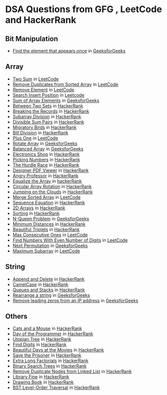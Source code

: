 # DSA Questions from GFG , LeetCode and HackerRank

## Bit Manipulation
- [Find the element that appears once](https://github.com/samantaavijit/DSA/blob/master/src/com/avijitsamanta/gfg/bitmanipulation/OnceOccursNumber.java) in [GeeksforGeeks](https://practice.geeksforgeeks.org/problems/element-appearing-once2552/1#)


## Array
- [Two Sum](https://github.com/samantaavijit/DSA/blob/master/src/com/avijitsamanta/leetcode/array/TwoSum.java) in [LeetCode](https://leetcode.com/problems/two-sum/)
- [Remove Duplicates from Sorted Array](https://github.com/samantaavijit/DSA/blob/master/src/com/avijitsamanta/leetcode/array/RemoveDuplicatesFromSortedArray.java) in [LeetCode](https://leetcode.com/problems/remove-duplicates-from-sorted-array/)
- [Remove Element](https://github.com/samantaavijit/DSA/blob/master/src/com/avijitsamanta/leetcode/array/RemoveElement.java) in [LeetCode](https://leetcode.com/problems/remove-element/)
- [Search Insert Position](https://github.com/samantaavijit/DSA/blob/master/src/com/avijitsamanta/leetcode/array/SearchInsertPosition.java) in [Leetcode](https://leetcode.com/problems/search-insert-position/)
- [Sum of Array Elements](https://github.com/samantaavijit/DSA/blob/master/src/com/avijitsamanta/gfg/array/SumOfArrayElements.java) in [GeeksforGeeks](https://practice.geeksforgeeks.org/problems/sum-of-array-elements2502/1/?category[]=Arrays&category[]=Arrays&problemStatus=solved&page=1&query=category[]ArraysproblemStatussolvedpage1category[]Arrays#)
- [Between Two Sets](https://github.com/samantaavijit/DSA/blob/master/src/com/avijitsamanta/hackerrank/array/BetweenTwoSets.java) in [HackerRank](https://www.hackerrank.com/challenges/between-two-sets/problem)
- [Breaking the Records](https://github.com/samantaavijit/DSA/blob/master/src/com/avijitsamanta/hackerrank/array/BreakingTheRecords.java) in [HackerRank](https://www.hackerrank.com/challenges/breaking-best-and-worst-records/problem)
- [Subarray Division](https://github.com/samantaavijit/DSA/blob/master/src/com/avijitsamanta/hackerrank/array/SubarrayDivision.java) in [HackerRank](https://www.hackerrank.com/challenges/the-birthday-bar/problem)
- [Divisible Sum Pairs](https://github.com/samantaavijit/DSA/blob/master/src/com/avijitsamanta/hackerrank/array/DivisibleSumPairs.java) in [HackerRank](https://www.hackerrank.com/challenges/divisible-sum-pairs/problem)
- [Migratory Birds](https://github.com/samantaavijit/DSA/blob/master/src/com/avijitsamanta/hackerrank/array/MigratoryBirds.java) in [HackerRank](https://www.hackerrank.com/challenges/migratory-birds/problem)
- [Bill Division](https://github.com/samantaavijit/DSA/blob/master/src/com/avijitsamanta/hackerrank/array/BillDivision.java) in [HackerRank](https://www.hackerrank.com/challenges/bon-appetit/problem)
- [Plus One](https://github.com/samantaavijit/DSA/blob/master/src/com/avijitsamanta/leetcode/array/PlusOne.java) in [LeetCode](https://leetcode.com/problems/plus-one/)
- [Rotate Array](https://github.com/samantaavijit/DSA/blob/master/src/com/avijitsamanta/gfg/array/RotateArray.java) in [GeeksforGeeks](https://practice.geeksforgeeks.org/problems/rotate-array-by-n-elements/0/?category[]=Arrays&category[]=Arrays&page=1&query=category[]Arrayspage1category[]Arrays)
- [Balanced Array](https://github.com/samantaavijit/DSA/blob/master/src/com/avijitsamanta/gfg/array/BalancedArray.java) in [GeeksforGeeks](https://practice.geeksforgeeks.org/problems/balanced-array07200720/1/?category[]=Arrays&category[]=Arrays&page=1&query=category[]Arrayspage1category[]Arrays)
- [Electronics Shop](https://github.com/samantaavijit/DSA/blob/master/src/com/avijitsamanta/hackerrank/array/ElectronicsShop.java) in [HackerRank](https://www.hackerrank.com/challenges/electronics-shop/problem)
- [Picking Numbers](https://github.com/samantaavijit/DSA/blob/master/src/com/avijitsamanta/hackerrank/array/PickingNumbers.java) in [HackerRank](https://www.hackerrank.com/challenges/picking-numbers/problem)
- [The Hurdle Race](https://github.com/samantaavijit/DSA/blob/master/src/com/avijitsamanta/hackerrank/array/TheHurdleRace.java) in [HackerRank](https://www.hackerrank.com/challenges/the-hurdle-race/problem)
- [Designer PDF Viewer](https://github.com/samantaavijit/DSA/blob/master/src/com/avijitsamanta/hackerrank/array/DesignerPDFViewer.java) in [HackerRank](https://www.hackerrank.com/challenges/designer-pdf-viewer/problem)
- [Angry Professor](https://github.com/samantaavijit/DSA/blob/master/src/com/avijitsamanta/hackerrank/array/AngryProfessor.java) in [HackerRank](https://www.hackerrank.com/challenges/angry-professor/problem)
- [Equalize the Array](https://github.com/samantaavijit/DSA/blob/master/src/com/avijitsamanta/hackerrank/array/EqualizeTheArray.java) in [hackerRank](https://www.hackerrank.com/challenges/equality-in-a-array/problem)
- [Circular Array Rotation](https://github.com/samantaavijit/DSA/blob/master/src/com/avijitsamanta/hackerrank/array/CircularArrayRotation.java) in [HackerRank](https://www.hackerrank.com/challenges/circular-array-rotation/problem)
- [Jumping on the Clouds](https://github.com/samantaavijit/DSA/blob/master/src/com/avijitsamanta/hackerrank/array/JumpingOnTheClouds.java) in [HackerRank](https://www.hackerrank.com/challenges/jumping-on-the-clouds-revisited/problem)
- [Merge Sorted Array](https://github.com/samantaavijit/DSA/blob/master/src/com/avijitsamanta/leetcode/array/MergeSortedArray.java) in [LeetCode](https://leetcode.com/problems/merge-sorted-array/)
- [Sequence Equation](https://github.com/samantaavijit/DSA/blob/master/src/com/avijitsamanta/hackerrank/array/SequenceEquation.java) in [HackerRank](https://www.hackerrank.com/challenges/permutation-equation/problem)
- [2D Arrays](https://github.com/samantaavijit/DSA/blob/master/src/com/avijitsamanta/hackerrank/array/TwoDArrays.java) in [HackerRank](https://www.hackerrank.com/challenges/30-2d-arrays/problem)
- [Sorting](https://github.com/samantaavijit/DSA/blob/master/src/com/avijitsamanta/hackerrank/array/Sorting.java) in [HackerRank](https://www.hackerrank.com/challenges/30-sorting/problem)
- [N-Queen Problem](https://github.com/samantaavijit/DSA/blob/master/src/com/avijitsamanta/gfg/array/NQueen.java) in [GeeksforGeeks](https://practice.geeksforgeeks.org/problems/n-queen-problem0315/1)
- [Minimum Distances](https://github.com/samantaavijit/DSA/blob/master/src/com/avijitsamanta/hackerrank/array/MinimumDistances.java) in [HackerRank](https://www.hackerrank.com/challenges/minimum-distances/problem)
- [Beautiful Triplets](https://github.com/samantaavijit/DSA/blob/master/src/com/avijitsamanta/hackerrank/array/BeautifulTriplets.java) in [HackerRank](https://www.hackerrank.com/challenges/beautiful-triplets/problem)
- [Max Consecutive Ones](https://github.com/samantaavijit/DSA/blob/master/src/com/avijitsamanta/leetcode/array/MaxConsecutiveOnes.java) in [LeetCode](https://leetcode.com/explore/featured/card/fun-with-arrays/521/introduction/3238/)
- [Find Numbers With Even Number of Digits](https://github.com/samantaavijit/DSA/blob/master/src/com/avijitsamanta/leetcode/array/FindNumbersWithEvenNumberOfDigits.java) in [LeetCode](https://leetcode.com/explore/learn/card/fun-with-arrays/521/introduction/3237/)
- [Next Permutation](https://github.com/samantaavijit/DSA/blob/master/src/com/avijitsamanta/gfg/array/NextPermutation.java) in [GeeksforGeeks](https://practice.geeksforgeeks.org/problems/next-permutation5226/1)
- [Maximum Subarray]() in [LeetCode](https://leetcode.com/problems/maximum-subarray/)

## String
- [Append and Delete](https://github.com/samantaavijit/DSA/blob/master/src/com/avijitsamanta/hackerrank/string/AppendAndDelete.java) in [HackerRank](https://www.hackerrank.com/challenges/append-and-delete/problem)
- [CamelCase](https://github.com/samantaavijit/DSA/blob/master/src/com/avijitsamanta/hackerrank/string/CamelCase.java) in [HackerRank](https://www.hackerrank.com/challenges/camelcase/problem)
- [Queues and Stacks](https://github.com/samantaavijit/DSA/blob/master/src/com/avijitsamanta/hackerrank/string/QueuesAndStacks.java) in [HackerRank](https://www.hackerrank.com/challenges/30-queues-stacks/problem)
- [Rearrange a string](https://github.com/samantaavijit/DSA/blob/master/src/com/avijitsamanta/gfg/string/RearrangeAString.java) in [GeeksforGeeks](https://practice.geeksforgeeks.org/problems/rearrange-a-string4100/1)
- [Remove leading zeros from an IP address](https://github.com/samantaavijit/DSA/blob/master/src/com/avijitsamanta/gfg/string/RemoveLeadingZerosFromAnIPAddress.java) in [GeeksforGeeks](https://practice.geeksforgeeks.org/problems/remove-leading-zeros-from-an-ip-address3530/1)

## Others
- [Cats and a Mouse](https://github.com/samantaavijit/DSA/blob/master/src/com/avijitsamanta/hackerrank/others/CatsAndAMouse.java) in [HackerRank](https://www.hackerrank.com/challenges/cats-and-a-mouse/problem)
- [Day of the Programmer](https://github.com/samantaavijit/DSA/blob/master/src/com/avijitsamanta/hackerrank/others/DayOfTheProgrammer.java) in [HackerRank](https://www.hackerrank.com/challenges/day-of-the-programmer/problem)
- [Utopian Tree](https://github.com/samantaavijit/DSA/blob/master/src/com/avijitsamanta/hackerrank/others/UtopianTree.java) in [HackerRank](https://www.hackerrank.com/challenges/utopian-tree/problem)
- [Find Digits](https://github.com/samantaavijit/DSA/blob/master/src/com/avijitsamanta/hackertrank/others/FindDigits.java) in [HackerRank](https://www.hackerrank.com/challenges/find-digits/problem)
- [Beautiful Days at the Movies](https://github.com/samantaavijit/DSA/blob/master/src/com/avijitsamanta/hackerrank/others/BeautifulDaysAtTheMovies.java) in [HackerRank](https://www.hackerrank.com/challenges/beautiful-days-at-the-movies/problem)
- [Save the Prisoner](https://github.com/samantaavijit/DSA/blob/master/src/com/avijitsamanta/hackerrank/others/SaveThePrisoner.java) in [HackerRank](https://www.hackerrank.com/challenges/save-the-prisoner/problem)
- [Extra Long Factorials](https://github.com/samantaavijit/DSA/blob/master/src/com/avijitsamanta/hackerrank/others/ExtraLongFactorials.java) in [HackerRank](https://www.hackerrank.com/challenges/extra-long-factorials/problem)
- [Binary Search Trees](https://github.com/samantaavijit/DSA/blob/master/src/com/avijitsamanta/hackerrank/others/HeightOfABinarySearchTrees.java) in [HackerRank](https://www.hackerrank.com/challenges/30-binary-search-trees/problem)
- [Remove Duplicate Nodes from Linked List](https://github.com/samantaavijit/DSA/blob/master/src/com/avijitsamanta/hackerrank/others/RemoveDuplicateNodes.java) in [HackerRank](https://www.hackerrank.com/challenges/30-linked-list-deletion/problem)
- [Library Fine](https://github.com/samantaavijit/DSA/blob/master/src/com/avijitsamanta/hackerrank/others/LibraryFine.java) in [HackerRank](https://www.hackerrank.com/challenges/library-fine/problem)
- [Drawing Book](https://github.com/samantaavijit/DSA/blob/master/src/com/avijitsamanta/hackerrank/others/DrawingBook.java) in [HackerRank](https://www.hackerrank.com/challenges/drawing-book/problem)
- [BST Level-Order Traversal]() in [HackerRank](https://www.hackerrank.com/challenges/30-binary-trees/problem)
